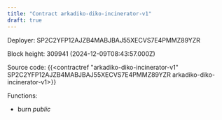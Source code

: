 ```yaml
---
title: "Contract arkadiko-diko-incinerator-v1"
draft: true
---
```

Deployer: SP2C2YFP12AJZB4MABJBAJ55XECVS7E4PMMZ89YZR


 



Block height: 309941 (2024-12-09T08:43:57.000Z)

Source code: {{<contractref "arkadiko-diko-incinerator-v1" SP2C2YFP12AJZB4MABJBAJ55XECVS7E4PMMZ89YZR arkadiko-diko-incinerator-v1>}}

Functions:

* burn _public_

